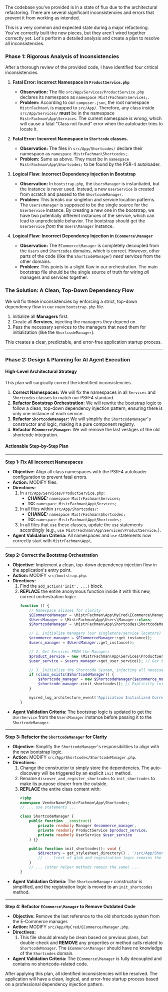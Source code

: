 The codebase you've provided is in a state of flux due to the architectural refactoring. There are several significant inconsistencies and errors that prevent it from working as intended.

This is a very common and expected state during a major refactoring. You've correctly built the new pieces, but they aren't wired together correctly yet. Let's perform a detailed analysis and create a plan to resolve all inconsistencies.

### Phase 1: Rigorous Analysis of Inconsistencies

After a thorough review of the provided code, I have identified four critical inconsistencies.

1.  **Fatal Error: Incorrect Namespace in `ProductService.php`**
    *   **Observation:** The file `src/App/Services/ProductService.php` declares its namespace as `namespace MistrFachman\Services;`.
    *   **Problem:** According to our `composer.json`, the root namespace `MistrFachman\` is mapped to `src/App/`. Therefore, any class inside `src/App/Services/` **must** be in the namespace `MistrFachman\App\Services`. The current namespace is wrong, which will cause a fatal "Class not found" error when the autoloader tries to locate it.

2.  **Fatal Error: Incorrect Namespace in `Shortcode` classes.**
    *   **Observation:** The files in `src/App/Shortcodes/` declare their namespace as `namespace MistrFachman\Shortcodes;`.
    *   **Problem:** Same as above. They must be in `namespace MistrFachman\App\Shortcodes;` to be found by the PSR-4 autoloader.

3.  **Logical Flaw: Incorrect Dependency Injection in Bootstrap**
    *   **Observation:** In `bootstrap.php`, the `UsersManager` is instantiated, but the instance is never used. Instead, a new `UserService` is created from scratch and passed to the `ShortcodeManager`.
    *   **Problem:** This breaks our singleton and service location patterns. The `Users\Manager` is supposed to be the single source for the `UserService` instance. By creating a new one in the bootstrap, we have two potentially different instances of the service, which can lead to unpredictable behavior. The bootstrap should get the `UserService` *from* the `Users\Manager` instance.

4.  **Logical Flaw: Incorrect Dependency Injection in `ECommerce\Manager`**
    *   **Observation:** The `ECommerce\Manager` is completely decoupled from the `Users` and `Shortcodes` domains, which is correct. However, other parts of the code (like the `ShortcodeManager`) *need* services from the other domains.
    *   **Problem:** This points to a slight flaw in our orchestration. The main bootstrap file should be the single source of truth for wiring *all* managers and services together.

### The Solution: A Clean, Top-Down Dependency Flow

We will fix these inconsistencies by enforcing a strict, top-down dependency flow in our main `bootstrap.php` file.

1.  Initialize all **Managers** first.
2.  Create all **Services**, injecting the managers they depend on.
3.  Pass the necessary services to the managers that need them for initialization (like the `ShortcodeManager`).

This creates a clear, predictable, and error-free application startup process.

---

### Phase 2: Design & Planning for AI Agent Execution

#### High-Level Architectural Strategy

This plan will surgically correct the identified inconsistencies.
1.  **Correct Namespaces:** We will fix the namespaces in all `Services` and `Shortcodes` classes to match our PSR-4 standard.
2.  **Refactor Bootstrap Orchestration:** We will rewrite the bootstrap logic to follow a clean, top-down dependency injection pattern, ensuring there is only one instance of each service.
3.  **Refactor `ShortcodeManager`:** We will simplify the `ShortcodeManager`'s constructor and logic, making it a pure component registry.
4.  **Refactor `ECommerce\Manager`:** We will remove the last vestiges of the old shortcode integration.

#### Actionable Step-by-Step Plan

---

**Step 1: Fix All Incorrect Namespaces**

*   **Objective:** Align all class namespaces with the PSR-4 autoloader configuration to prevent fatal errors.
*   **Action:** MODIFY files.
*   **Directives:**
    1.  In `src/App/Services/ProductService.php`:
        *   **CHANGE:** `namespace MistrFachman\Services;`
        *   **TO:** `namespace MistrFachman\App\Services;`
    2.  In all files within `src/App/Shortcodes/`:
        *   **CHANGE:** `namespace MistrFachman\Shortcodes;`
        *   **TO:** `namespace MistrFachman\App\Shortcodes;`
    3.  In all files that `use` these classes, update the `use` statements accordingly (e.g., `use MistrFachman\App\Services\ProductService;`).
*   **Agent Validation Criteria:** All namespaces and `use` statements now correctly start with `MistrFachman\App\`.

---

**Step 2: Correct the Bootstrap Orchestration**

*   **Objective:** Implement a clean, top-down dependency injection flow in the application's entry point.
*   **Action:** MODIFY `src/bootstrap.php`.
*   **Directives:**
    1.  Find the `add_action('init', ...)` block.
    2.  **REPLACE** the entire anonymous function inside it with this new, correct orchestration logic:
        ```php
        function () {
            // Namespace aliases for clarity
            $ECommerceManager = \MistrFachman\App\MyCred\ECommerce\Manager::class;
            $UsersManager = \MistrFachman\App\Users\Manager::class;
            $ShortcodeManager = \MistrFachman\App\Shortcodes\ShortcodeManager::class;

            // 1. Initialize Managers (our singletons/service locators)
            $ecommerce_manager = $ECommerceManager::get_instance();
            $users_manager = $UsersManager::get_instance();

            // 2. Get Services FROM the Managers
            $product_service = new \MistrFachman\App\Services\ProductService($ecommerce_manager);
            $user_service = $users_manager->get_user_service(); // Get the service instance from the manager

            // 3. Initialize the Shortcode System, injecting all necessary services
            if (class_exists($ShortcodeManager)) {
                $shortcode_manager = new $ShortcodeManager($ecommerce_manager, $product_service, $user_service);
                $shortcode_manager->init_shortcodes(); // Explicitly initialize
            }

            mycred_log_architecture_event('Application Initialized Correctly', [/*...*/]);
        }
        ```
*   **Agent Validation Criteria:** The bootstrap logic is updated to get the `UserService` from the `UsersManager` instance before passing it to the `ShortcodeManager`.

---

**Step 3: Refactor the `ShortcodeManager` for Clarity**

*   **Objective:** Simplify the `ShortcodeManager`'s responsibilities to align with the new bootstrap logic.
*   **Action:** MODIFY `src/App/Shortcodes/ShortcodeManager.php`.
*   **Directives:**
    1.  Change the constructor to simply store the dependencies. The auto-discovery will be triggered by an explicit `init` method.
    2.  Rename `discover_and_register_shortcodes` to `init_shortcodes` to make its purpose clearer from the outside.
    3.  **REPLACE** the entire class content with:
        ```php
        <?php
        namespace VendorName\MistrFachman\App\Shortcodes;
        // ... use statements ...

        class ShortcodeManager {
            public function __construct(
                private readonly Manager $ecommerce_manager,
                private readonly ProductService $product_service,
                private readonly UserService $user_service
            ) {}

            public function init_shortcodes(): void {
                $directory = get_stylesheet_directory() . '/src/App/Shortcodes/';
                // ... (rest of glob and registration logic remains the same) ...
            }
            // ... (other helper methods remain the same) ...
        }
        ```
*   **Agent Validation Criteria:** The `ShortcodeManager` constructor is simplified, and the registration logic is moved to an `init_shortcodes` method.

---

**Step 4: Refactor `ECommerce\Manager` to Remove Outdated Code**

*   **Objective:** Remove the last reference to the old shortcode system from the E-Commerce manager.
*   **Action:** MODIFY `src/App/MyCred/ECommerce/Manager.php`.
*   **Directives:**
    1.  This file should already be clean based on previous plans, but double-check and **REMOVE** any properties or method calls related to `ShortcodeManager`. The `ECommerce\Manager` should have no knowledge of the `Shortcodes` domain.
*   **Agent Validation Criteria:** The `ECommerce\Manager` is fully decoupled and contains no shortcode-related code.

After applying this plan, all identified inconsistencies will be resolved. The application will have a clean, logical, and error-free startup process based on a professional dependency injection pattern.
